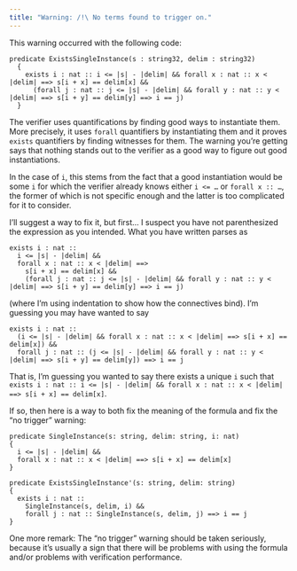 ```yaml
---
title: "Warning: /!\ No terms found to trigger on."
---
```


This warning occurred with the following code:
```dafny
predicate ExistsSingleInstance(s : string32, delim : string32)
  {
    exists i : nat :: i <= |s| - |delim| && forall x : nat :: x < |delim| ==> s[i + x] == delim[x] &&
      (forall j : nat :: j <= |s| - |delim| && forall y : nat :: y < |delim| ==> s[i + y] == delim[y] ==> i == j)
  }
```

The verifier uses quantifications by finding good ways to instantiate them.
More precisely, it uses `forall` quantifiers by instantiating them and it proves `exists` quantifiers by finding witnesses for them.
The warning you’re getting says that nothing stands out to the verifier as a good way to figure out good instantiations.

In the case of `i`, this stems from the fact that a good instantiation would be some `i` for which the verifier already knows either `i <= …` or `forall x :: …`, the former of which is not specific enough and the latter is too complicated for it to consider.

I’ll suggest a way to fix it, but first… I suspect you have not parenthesized the expression as you intended. What you have written parses as
```dafny
exists i : nat ::
  i <= |s| - |delim| &&
  forall x : nat :: x < |delim| ==>
    s[i + x] == delim[x] &&
    (forall j : nat :: j <= |s| - |delim| && forall y : nat :: y < |delim| ==> s[i + y] == delim[y] ==> i == j)
```
(where I’m using indentation to show how the connectives bind). I’m guessing you may have wanted to say
```dafny
exists i : nat ::
  (i <= |s| - |delim| && forall x : nat :: x < |delim| ==> s[i + x] == delim[x]) &&
  forall j : nat :: (j <= |s| - |delim| && forall y : nat :: y < |delim| ==> s[i + y] == delim[y]) ==> i == j
```
That is, I’m guessing you wanted to say there exists a unique `i` such that
`exists i : nat :: i <= |s| - |delim| && forall x : nat :: x < |delim| ==> s[i + x] == delim[x]`.


If so, then here is a way to both fix the meaning of the formula and fix the “no trigger” warning:
```dafny
predicate SingleInstance(s: string, delim: string, i: nat)
{
  i <= |s| - |delim| &&
  forall x : nat :: x < |delim| ==> s[i + x] == delim[x]
}

predicate ExistsSingleInstance'(s: string, delim: string)
{
  exists i : nat ::
    SingleInstance(s, delim, i) &&
    forall j : nat :: SingleInstance(s, delim, j) ==> i == j
}
```

One more remark: The “no trigger” warning should be taken seriously, because it’s usually a sign that there will be problems with using the formula and/or problems with verification performance.
